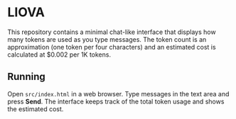 # LIOVA

This repository contains a minimal chat-like interface that displays how many tokens are used as you type messages. The token count is an approximation (one token per four characters) and an estimated cost is calculated at $0.002 per 1K tokens.

## Running

Open `src/index.html` in a web browser. Type messages in the text area and press **Send**. The interface keeps track of the total token usage and shows the estimated cost.
